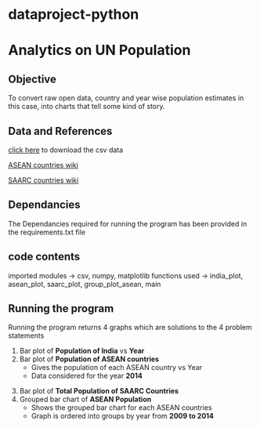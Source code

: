 # dataproject-python

# Analytics on UN Population


## Objective
To convert raw open data, country and year wise population estimates in this case, into charts that tell some kind of story.

## Data and References

[click here](https://datahub.io/core/population-growth-estimates-and-projections/r/population-estimates.csv) to download the csv data

[ASEAN countries wiki](https://en.wikipedia.org/wiki/ASEAN)

[SAARC countries wiki](https://en.wikipedia.org/wiki/South_Asian_Association_for_Regional_Cooperation)

## Dependancies

The Dependancies required for running the program has been provided in the requirements.txt file

## code contents

imported modules -> csv, numpy, matplotlib
functions used -> india_plot, asean_plot, saarc_plot, group_plot_asean, main

## Running the program

Running the program returns 4 graphs which are solutions to the 4 problem statements

1. Bar plot of **Population of India** vs **Year**
2. Bar plot of **Population of ASEAN countries**
   * Gives the population of each ASEAN country vs Year
   * Data considered for the year **2014**
3) Bar plot of **Total Population of SAARC Countries**
4) Grouped bar chart of **ASEAN Population**
   * Shows the grouped bar chart for each ASEAN countries
   * Graph is ordered into groups by year from **2009 to 2014**
